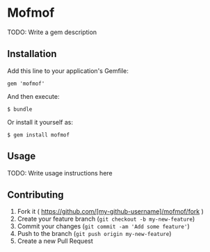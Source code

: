 # Mofmof

TODO: Write a gem description

## Installation

Add this line to your application's Gemfile:

    gem 'mofmof'

And then execute:

    $ bundle

Or install it yourself as:

    $ gem install mofmof

## Usage

TODO: Write usage instructions here

## Contributing

1. Fork it ( https://github.com/[my-github-username]/mofmof/fork )
2. Create your feature branch (`git checkout -b my-new-feature`)
3. Commit your changes (`git commit -am 'Add some feature'`)
4. Push to the branch (`git push origin my-new-feature`)
5. Create a new Pull Request

